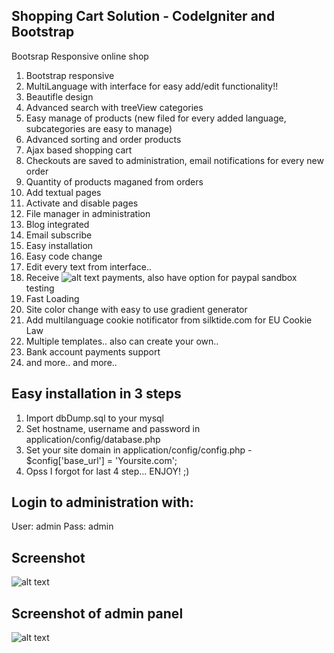 ## Shopping Cart Solution - CodeIgniter and Bootstrap
Bootsrap Responsive online shop

1. Bootstrap responsive
2. MultiLanguage with interface for easy add/edit functionality!!
3. Beautifle design
4. Advanced search with treeView categories
5. Easy manage of products (new filed for every added language, subcategories are easy to manage)
6. Advanced sorting and order products
7. Ajax based shopping cart
8. Checkouts are saved to administration, email notifications for every new order
9. Quantity of products maganed from orders
10. Add textual pages
11. Activate and disable pages
12. File manager in administration
13. Blog integrated
14. Email subscribe
15. Easy installation
16. Easy code change
17. Edit every text from interface..
18. Receive ![alt text](https://raw.githubusercontent.com/kirilkirkov/Shopping-Cart-Solution---CodeIgniter/master/paypalLogo.png "Logo Title Text 1") payments, also have option for paypal sandbox testing
19. Fast Loading
20. Site color change with easy to use gradient generator
21. Add multilanguage cookie notificator from silktide.com for EU Cookie Law 
22. Multiple templates.. also can create your own.. 
23. Bank account payments support
24. and more.. and more.. 

## Easy installation in 3 steps
1. Import dbDump.sql to your mysql
2. Set hostname, username and password in application/config/database.php
3. Set your site domain in application/config/config.php - $config['base_url'] = 'Yoursite.com';
4. Opss I forgot for last 4 step... ENJOY! ;)

## Login to administration with:
User: admin
Pass: admin

## Screenshot
![alt text](https://github.com/kirilkirkov/Shopping-Cart-Solution---CodeIgniter/blob/master/templates.png "Logo Title Text 1")

## Screenshot of admin panel
![alt text](https://raw.githubusercontent.com/kirilkirkov/Shopping-Cart-Solution---CodeIgniter/master/admin_panel4.png "Logo Title Text 1")

